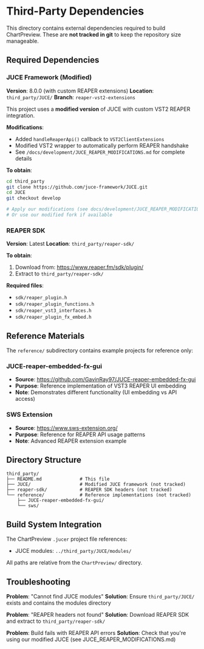 # Third-Party Dependencies

This directory contains external dependencies required to build ChartPreview. These are **not tracked in git** to keep the repository size manageable.

## Required Dependencies

### JUCE Framework (Modified)

**Version**: 8.0.0 (with custom REAPER extensions)
**Location**: `third_party/JUCE/`
**Branch**: `reaper-vst2-extensions`

This project uses a **modified version** of JUCE with custom VST2 REAPER integration.

**Modifications**:
- Added `handleReaperApi()` callback to `VST2ClientExtensions`
- Modified VST2 wrapper to automatically perform REAPER handshake
- See `/docs/development/JUCE_REAPER_MODIFICATIONS.md` for complete details

**To obtain**:
```bash
cd third_party
git clone https://github.com/juce-framework/JUCE.git
cd JUCE
git checkout develop

# Apply our modifications (see docs/development/JUCE_REAPER_MODIFICATIONS.md)
# Or use our modified fork if available
```

### REAPER SDK

**Version**: Latest
**Location**: `third_party/reaper-sdk/`

**To obtain**:
1. Download from: https://www.reaper.fm/sdk/plugin/
2. Extract to `third_party/reaper-sdk/`

**Required files**:
- `sdk/reaper_plugin.h`
- `sdk/reaper_plugin_functions.h`
- `sdk/reaper_vst3_interfaces.h`
- `sdk/reaper_plugin_fx_embed.h`

## Reference Materials

The `reference/` subdirectory contains example projects for reference only:

### JUCE-reaper-embedded-fx-gui
- **Source**: https://github.com/GavinRay97/JUCE-reaper-embedded-fx-gui
- **Purpose**: Reference implementation of VST3 REAPER UI embedding
- **Note**: Demonstrates different functionality (UI embedding vs API access)

### SWS Extension
- **Source**: https://www.sws-extension.org/
- **Purpose**: Reference for REAPER API usage patterns
- **Note**: Advanced REAPER extension example

## Directory Structure

```
third_party/
├── README.md              # This file
├── JUCE/                  # Modified JUCE framework (not tracked)
├── reaper-sdk/            # REAPER SDK headers (not tracked)
└── reference/             # Reference implementations (not tracked)
    ├── JUCE-reaper-embedded-fx-gui/
    └── sws/
```

## Build System Integration

The ChartPreview `.jucer` project file references:
- JUCE modules: `../third_party/JUCE/modules/`

All paths are relative from the `ChartPreview/` directory.

## Troubleshooting

**Problem**: "Cannot find JUCE modules"
**Solution**: Ensure `third_party/JUCE/` exists and contains the modules directory

**Problem**: "REAPER headers not found"
**Solution**: Download REAPER SDK and extract to `third_party/reaper-sdk/`

**Problem**: Build fails with REAPER API errors
**Solution**: Check that you're using our modified JUCE (see JUCE_REAPER_MODIFICATIONS.md)
